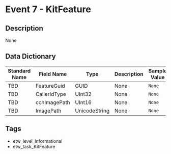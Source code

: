 # Event 7 - KitFeature

## Description
None

## Data Dictionary
|Standard Name|Field Name|Type|Description|Sample Value|
|---|---|---|---|---|
|TBD|FeatureGuid|GUID|None|`None`|
|TBD|CallerIdType|UInt32|None|`None`|
|TBD|cchImagePath|UInt16|None|`None`|
|TBD|ImagePath|UnicodeString|None|`None`|

## Tags
* etw_level_Informational
* etw_task_KitFeature